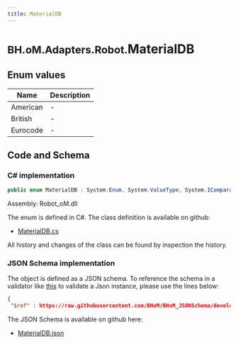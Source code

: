 ```yaml
---
title: MaterialDB
---
```


# <small>BH.oM.Adapters.Robot.</small>**MaterialDB**



## Enum values

| Name            | Description                                                    |
|-----------------|----------------------------------------------------------------|
| American |  -  |
| British |  -  |
| Eurocode |  -  |


## Code and Schema

### C# implementation

``` C# title="C#"
public enum MaterialDB : System.Enum, System.ValueType, System.IComparable, System.ISpanFormattable, System.IFormattable, System.IConvertible
```

Assembly: Robot_oM.dll

The enum is defined in C#. The class definition is available on github:

- [MaterialDB.cs](https://github.com/BHoM/Robot_Toolkit/blob/develop/Robot_oM/Enums\MaterialDB.cs)

All history and changes of the class can be found by inspection the history.
### JSON Schema implementation

The object is defined as a JSON schema. To reference the schema in a validator like [this](https://www.jsonschemavalidator.net/) to validate a Json instance, please use the lines below:

``` json title="JSON Schema"
{
 "$ref" : https://raw.githubusercontent.com/BHoM/BHoM_JSONSchema/develop/Robot_oM/MaterialDB.json}
```

The JSON Schema is available on github here:

- [MaterialDB.json](https://github.com/BHoM/BHoM_JSONSchema/blob/develop/Robot_oM/MaterialDB.json)
